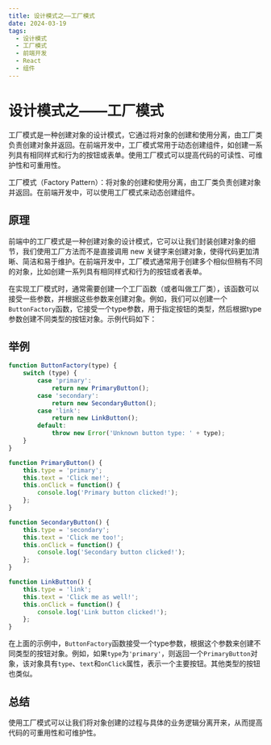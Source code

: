 ```yaml
---
title: 设计模式之——工厂模式
date: 2024-03-19
tags: 
  - 设计模式
  - 工厂模式
  - 前端开发
  - React
  - 组件
---
```


# 设计模式之——工厂模式

<!-- DESC SEP -->

工厂模式是一种创建对象的设计模式，它通过将对象的创建和使用分离，由工厂类负责创建对象并返回。在前端开发中，工厂模式常用于动态创建组件，如创建一系列具有相同样式和行为的按钮或表单。使用工厂模式可以提高代码的可读性、可维护性和可重用性。

<!-- DESC SEP -->

工厂模式（Factory Pattern）：将对象的创建和使用分离，由工厂类负责创建对象并返回。在前端开发中，可以使用工厂模式来动态创建组件。

## 原理

前端中的工厂模式是一种创建对象的设计模式，它可以让我们封装创建对象的细节，我们使用工厂方法而不是直接调用 new 关键字来创建对象，使得代码更加清晰、简洁和易于维护。在前端开发中，工厂模式通常用于创建多个相似但稍有不同的对象，比如创建一系列具有相同样式和行为的按钮或者表单。

在实现工厂模式时，通常需要创建一个工厂函数（或者叫做工厂类），该函数可以接受一些参数，并根据这些参数来创建对象。例如，我们可以创建一个`ButtonFactory`函数，它接受一个type参数，用于指定按钮的类型，然后根据type参数创建不同类型的按钮对象。示例代码如下：

## 举例

```js
function ButtonFactory(type) {
    switch (type) {
        case 'primary':
            return new PrimaryButton();
        case 'secondary':
            return new SecondaryButton();
        case 'link':
            return new LinkButton();
        default:
            throw new Error('Unknown button type: ' + type);
    }
}

function PrimaryButton() {
    this.type = 'primary';
    this.text = 'Click me!';
    this.onClick = function() {
        console.log('Primary button clicked!');
    };
}

function SecondaryButton() {
    this.type = 'secondary';
    this.text = 'Click me too!';
    this.onClick = function() {
        console.log('Secondary button clicked!');
    };
}

function LinkButton() {
    this.type = 'link';
    this.text = 'Click me as well!';
    this.onClick = function() {
        console.log('Link button clicked!');
    };
}
```

在上面的示例中，`ButtonFactory`函数接受一个type参数，根据这个参数来创建不同类型的按钮对象。例如，如果`type`为`'primary'`，则返回一个`PrimaryButton`对象，该对象具有`type`、`text`和`onClick`属性，表示一个主要按钮。其他类型的按钮也类似。

## 总结

使用工厂模式可以让我们将对象创建的过程与具体的业务逻辑分离开来，从而提高代码的可重用性和可维护性。